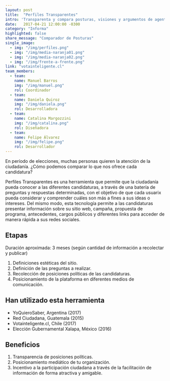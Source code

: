 ```yaml
---
layout: post
title:  "Perfiles Transparentes"
intro: 'Transparenta y compara posturas, visiones y argumentos de agentes clave.'
date:   2017-04-21 12:00:00 -0300
category: "Informa"
highlighted: false
share_message: "Comparador de Posturas"
single_image:
  - img: "/img/perfiles.png"
  - img: "/img/media-naranja01.png"
  - img: "/img/media-naranja02.png"
  - img: "/img/frente-a-frente.png"
link: "votainteligente.cl"
team_members:
  - team:
    name: Manuel Barros
    img: "/img/manuel.png"
    rol: Coordinador
  - team:
    name: Daniela Quiroz
    img: "/img/daniela.png"
    rol: Desarrolladora
  - team:
    name: Catalina Margozzini
    img: "/img/catalina.png"
    rol: Diseñadora
  - team:
    name: Felipe Álvarez
    img: "/img/felipe.png"
    rol: Desarrollador
---
```

En período de elecciones, muchas personas quieren la atención de la ciudadanía. ¿Cómo podemos comparar lo que nos ofrece cada candidatura?

Perfiles Transparentes es una herramienta que permite que la ciudadanía pueda conocer a las diferentes candidaturas, a través de una batería de preguntas y respuestas determinadas, con el objetivo de que cada usuarix pueda considerar y comprender cuáles son más a fines a sus ideas o intereses. Del mismo modo, esta tecnología permite a las candidaturas presentar información sobre su sitio web, campaña, propuesta de programa, antecedentes, cargos públicos y diferentes links para acceder de manera rápida a sus redes sociales.


## Etapas
Duración aproximada: 3 meses (según cantidad de información a recolectar y publicar)
1. Definiciones estéticas del sitio.
2. Definición de las preguntas a realizar.
3. Recolección de posiciones políticas de las candidaturas.
4. Posicionamiento de la plataforma en diferentes medios de comunicación.

## Han utilizado esta herramienta
- YoQuieroSaber, Argentina (2017)
- Red Ciudadana, Guatemala (2015)
- Votainteligente.cl, Chile (2017)
- Elección Gubernamental Xalapa, México (2016)

## Beneficios
1. Transparencia de posiciones políticas.
2. Posicionamiento mediático de tu organización.
3. Incentivo a la participación ciudadana a través de la facilitación de información de forma atractiva y amigable.
